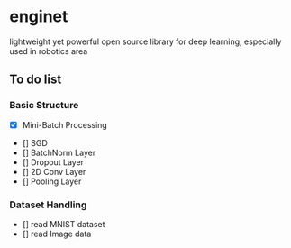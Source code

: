 # enginet
lightweight yet powerful open source library for deep learning, especially used in robotics area

## To do list
### Basic Structure
- [x] Mini-Batch Processing
- [] SGD
- [] BatchNorm Layer
- [] Dropout Layer
- [] 2D Conv Layer
- [] Pooling Layer

### Dataset Handling
- [] read MNIST dataset
- [] read Image data